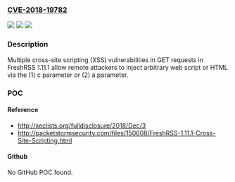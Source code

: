 ### [CVE-2018-19782](https://cve.mitre.org/cgi-bin/cvename.cgi?name=CVE-2018-19782)
![](https://img.shields.io/static/v1?label=Product&message=n%2Fa&color=blue)
![](https://img.shields.io/static/v1?label=Version&message=n%2Fa&color=blue)
![](https://img.shields.io/static/v1?label=Vulnerability&message=n%2Fa&color=brighgreen)

### Description

Multiple cross-site scripting (XSS) vulnerabilities in GET requests in FreshRSS 1.11.1 allow remote attackers to inject arbitrary web script or HTML via the (1) c parameter or (2) a parameter.

### POC

#### Reference
- http://seclists.org/fulldisclosure/2018/Dec/3
- http://packetstormsecurity.com/files/150608/FreshRSS-1.11.1-Cross-Site-Scripting.html

#### Github
No GitHub POC found.

